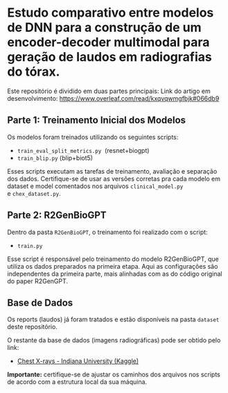# Estudo comparativo entre modelos de DNN para a construção de um encoder-decoder multimodal para geração de laudos em radiografias do tórax. 

Este repositório é dividido em duas partes principais:
Link do artigo em desenvolvimento: https://www.overleaf.com/read/kxqvqwmgfbjk#066db9

## Parte 1: Treinamento Inicial dos Modelos

Os modelos foram treinados utilizando os seguintes scripts:

- `train_eval_split_metrics.py`  (resnet+biogpt)
- `train_blip.py` (blip+biot5)

Esses scripts executam as tarefas de treinamento, avaliação e separação dos dados. Certifique-se de usar as versões corretas pra cada modelo em dataset e model comentados nos arquivos `clinical_model.py` e `chex_dataset.py`.

## Parte 2: R2GenBioGPT

Dentro da pasta `R2GenBioGPT`, o treinamento foi realizado com o script:

- `train.py`

Esse script é responsável pelo treinamento do modelo R2GenBioGPT, que utiliza os dados preparados na primeira etapa. Aqui as configurações são independentes da primeira parte, mais alinhadas com as do código original do paper R2GenGPT.

## Base de Dados

Os reports (laudos) já foram tratados e estão disponíveis na pasta `dataset` deste repositório.

O restante da base de dados (imagens radiográficas) pode ser obtido pelo link:

- [Chest X-rays - Indiana University (Kaggle)](https://www.kaggle.com/datasets/raddar/chest-xrays-indiana-university)

**Importante:** certifique-se de ajustar os caminhos dos arquivos nos scripts de acordo com a estrutura local da sua máquina.



